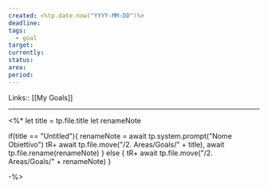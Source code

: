 ```yaml
---
created: <%tp.date.now("YYYY-MM-DD")%>
deadline: 
tags:
  - goal
target: 
currently: 
status: 
area: 
period:
---
```

Links:: [[My Goals]]

---
<%* 
let title = tp.file.title
let renameNote

if(title == "Untitled"){
	renameNote = await tp.system.prompt("Nome Obiettivo")
	tR+ await tp.file.move("/2. Areas/Goals/" + title), await tp.file.rename(renameNote)
} else {
	tR+ await tp.file.move("/2. Areas/Goals/" + renameNote)
}

-%>






